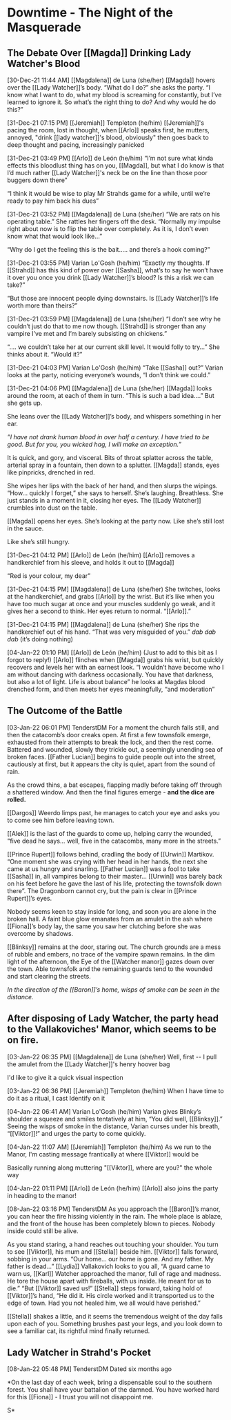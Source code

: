 # Downtime - The Night of the Masquerade

## The Debate Over [[Magda]] Drinking Lady Watcher's Blood

[30-Dec-21 11:44 AM] [[Magdalena]] de Luna (she/her)
[[Magda]] hovers over the [[Lady Watcher]]’s body. “What do I do?” she asks the party. “I know what I want to do, what my blood is screaming for constantly, but I’ve learned to ignore it. So what’s the right thing to do? And why would he do this?”

[31-Dec-21 07:15 PM] [[Jeremiah]] Templeton (he/him)
[[Jeremiah]]'s pacing the room, lost in thought, when [[Arlo]] speaks first, he mutters, annoyed, "drink [[lady watcher]]'s blood, obviously" then goes back to deep thought and pacing, increasingly panicked

[31-Dec-21 03:49 PM] [[Arlo]] de León (he/him)
“I’m not sure what kinda effects this bloodlust thing has on you, [[Magda]], but what I do know is that I’d much rather [[Lady Watcher]]'s neck be on the line than those poor buggers down there”

“I think it would be wise to play Mr Strahds game for a while, until we’re ready to pay him back his dues”

[31-Dec-21 03:52 PM] [[Magdalena]] de Luna (she/her)
“We are rats on his operating table.” She rattles her fingers off the desk. “Normally my impulse right about now is to flip the table over completely. As it is, I don’t even know what that would look like…”

“Why do I get the feeling this is the bait….. and there’s a hook coming?”

[31-Dec-21 03:55 PM] Varian Lo'Gosh (he/him)
“Exactly my thoughts. If [[Strahd]] has this kind of power over [[Sasha]], what’s to say he won’t have it over you once you drink [[Lady Watcher]]’s blood? Is this a risk we can take?”

“But those are innocent people dying downstairs. Is [[Lady Watcher]]’s life worth more than theirs?”

[31-Dec-21 03:59 PM] [[Magdalena]] de Luna (she/her)
“I don’t see why he couldn’t just do that to me now though. [[Strahd]] is stronger than any vampire I’ve met and I’m barely subsisting on chickens.”

“…. we couldn’t take her at our current skill level. It would folly to try…” She thinks about it. “Would it?”

[31-Dec-21 04:03 PM] Varian Lo'Gosh (he/him)
“Take [[Sasha]] out?” Varian looks at the party, noticing everyone’s wounds, “I don’t think we could.”

[31-Dec-21 04:06 PM] [[Magdalena]] de Luna (she/her)
[[Magda]] looks around the room, at each of them in turn. “This is such a bad idea….” But she gets up.

She leans over the [[Lady Watcher]]’s body, and whispers something in her ear.

*”I have not drank human blood in over half a century. I have tried to be good. But for you, you wicked hag, I will make an exception.”*

It is quick, and gory, and visceral. Bits of throat splatter across the table, arterial spray in a fountain, then down to a splutter. [[Magda]] stands, eyes like pinpricks, drenched in red.

She wipes her lips with the back of her hand, and then slurps the wipings. “How… quickly I forget,” she says to herself. She’s laughing. Breathless. She just stands in a moment in it, closing her eyes. The [[Lady Watcher]] crumbles into dust on the table. 

[[Magda]] opens her eyes. She’s looking at the party now. Like she’s still lost in the sauce. 

Like she’s still hungry.

[31-Dec-21 04:12 PM] [[Arlo]] de León (he/him)
[[Arlo]] removes a handkerchief from his sleeve, and holds it out to [[Magda]]

“Red is your colour, my dear”

[31-Dec-21 04:15 PM] [[Magdalena]] de Luna (she/her)
She twitches, looks at the handkerchief, and grabs [[Arlo]] by the wrist. But it’s like when you have too much sugar at once and your muscles suddenly go weak, and it gives her a second to think. Her eyes return to normal. “[[Arlo]].”

[31-Dec-21 04:15 PM] [[Magdalena]] de Luna (she/her)
She rips the handkerchief out of his hand. “That was very misguided of you.”
*dab dab dab*
(it’s doing nothing)

[04-Jan-22 01:10 PM] [[Arlo]] de León (he/him)
(Just to add to this bit as I forgot to reply!) [[Arlo]] flinches when [[Magda]] grabs his wrist, but quickly recovers and levels her with an earnest look. “I wouldn’t have become who I am without dancing with darkness occasionally. You have that darkness, but also a lot of light. Life is about balance” he looks at Magdas blood drenched form, and then meets her eyes meaningfully, “and moderation”

## The Outcome of the Battle

[03-Jan-22 06:01 PM] TenderstDM
For a moment the church falls still, and then the catacomb’s door creaks open. At first a few townsfolk emerge, exhausted from their attempts to break the lock, and then the rest come. Battered and wounded, slowly they trickle out, a seemingly unending sea of broken faces. [[Father Lucian]] begins to guide people out into the street, cautiously at first, but it appears the city is quiet, apart from the sound of rain.

As the crowd thins, a bat escapes, flapping madly before taking off through a shattered window. And then the final figures emerge - **and the dice are rolled.**

[[Dargos]] Weerdo limps past, he manages to catch your eye and asks you to come see him before leaving town.

[[Alek]] is the last of the guards to come up, helping carry the wounded, “five dead he says… well, five in the catacombs, many more in the streets.”

[[Prince Rupert]] follows behind, cradling the body of [[Urwin]] Martikov. 
“One moment she was crying with her head in her hands, the next she came at us hungry and snarling. [[Father Lucian]] was a fool to take [[Sasha]] in, all vampires belong to their master… [[Urwin]] was barely back on his feet before he gave the last of his life, protecting the townsfolk down there”. 
The Dragonborn cannot cry, but the pain is clear in [[Prince Rupert]]’s eyes.

Nobody seems keen to stay inside for long, and soon you are alone in the broken hall. A faint blue glow emanates from an amulet in the ash where [[Fiona]]’s body lay, the same you saw her clutching before she was overcome by shadows.

[[Blinksy]] remains at the door, staring out. The church grounds are a mess of rubble and embers, no trace of the vampire spawn remains. In the dim light of the afternoon, the Eye of the [[Watcher manor]] gazes down over the town. Able townsfolk and the remaining guards tend to the wounded and start clearing the streets.

*In the direction of the [[Baron]]’s home, wisps of smoke can be seen in the distance.*

## After disposing of Lady Watcher, the party head to the Vallakoviches' Manor, which seems to be on fire.

[03-Jan-22 06:35 PM] [[Magdalena]] de Luna (she/her)
Well, first -- I pull the amulet from the [[Lady Watcher]]'s henry hoover bag

I'd like to give it a quick visual inspection

[03-Jan-22 06:36 PM] [[Jeremiah]] Templeton (he/him)
When I have time to do it as a ritual, I cast Identify on it

[04-Jan-22 06:41 AM] Varian Lo'Gosh (he/him)
Varian gives Blinky’s shoulder a squeeze and smiles tentatively at him, “You did well, [[Blinksy]].”
Seeing the wisps of smoke in the distance, Varian curses under his breath, “[[Viktor]]!” and urges the party to come quickly.

[04-Jan-22 11:07 AM] [[Jeremiah]] Templeton (he/him)
As we run to the Manor, I'm casting message frantically at where [[Viktor]] would be

Basically running along muttering "[[Viktor]], where are you?" the whole way

[04-Jan-22 01:11 PM] [[Arlo]] de León (he/him)
[[Arlo]] also joins the party in heading to the manor!

[08-Jan-22 03:16 PM] TenderstDM
As you approach the [[Baron]]’s manor, you can hear the fire hissing violently in the rain. The whole place is ablaze, and the front of the house has been completely blown to pieces. Nobody inside could still be alive.

As you stand staring, a hand reaches out touching your shoulder. You turn to see [[Viktor]], his mum and [[Stella]] beside him. [[Viktor]] falls forward, sobbing in your arms.
“Our home… our home is gone. And my father. My father is dead…”
[[Lydia]] Vallakovich looks to you all, “A guard came to warn us, [[Karl]] Watcher approached the manor, full of rage and madness. He tore the house apart with fireballs, with us inside. He meant for us to die.”
“But [[Viktor]] saved us!” [[Stella]] steps forward, taking hold of [[Viktor]]’s hand, “He did it. His circle worked and it transported us to the edge of town. Had you not healed him, we all would have perished.”

[[Stella]] shakes a little, and it seems the tremendous weight of the day falls upon each of you.
Something brushes past your legs, and you look down to see a familiar cat, its rightful mind finally returned.

## Lady Watcher in Strahd's Pocket

[08-Jan-22 05:48 PM] TenderstDM
Dated six months ago

*On the last day of each week, bring a dispensable soul to the southern forest. You shall have your battalion of the damned.
You have worked hard for this [[Fiona]] - I trust you will not disappoint me.

S*